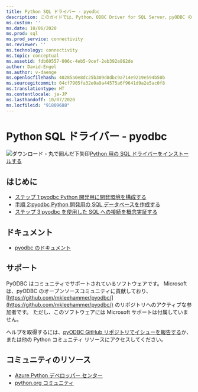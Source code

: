 ```yaml
---
title: Python SQL ドライバー - pyodbc
description: このガイドでは、Python、ODBC Driver for SQL Server、pyODBC のインストールについて説明します。 サンプル コードでは、SQL データベースに接続してやりとりする方法を示します。
ms.custom: ''
ms.date: 10/06/2020
ms.prod: sql
ms.prod_service: connectivity
ms.reviewer: ''
ms.technology: connectivity
ms.topic: conceptual
ms.assetid: fdb60557-006c-4eb5-9cef-2eb392e862de
author: David-Engel
ms.author: v-daenge
ms.openlocfilehash: 40285a0e8dc25b309d8dbc9a714e9219e594b50b
ms.sourcegitcommit: 04cf7905fa32e0a9a44575a6f9641d9a2e5ac0f8
ms.translationtype: HT
ms.contentlocale: ja-JP
ms.lasthandoff: 10/07/2020
ms.locfileid: "91809688"
---
```

# <a name="python-sql-driver---pyodbc"></a>Python SQL ドライバー - pyodbc

![ダウンロード - 丸で囲んだ下矢印](../../../ssms/media/download-icon.png)[Python 用の SQL ドライバーをインストールする](../../sql-connection-libraries.md#anchor-20-drivers-relational-access)

## <a name="get-started"></a>はじめに

* [ステップ 1:pyodbc Python 開発用に開発環境を構成する](step-1-configure-development-environment-for-pyodbc-python-development.md)  
* [手順 2:pyodbc Python 開発用の SQL データベースを作成する](step-2-create-a-sql-database-for-pyodbc-python-development.md)  
* [ステップ 3:pyodbc を使用した SQL への接続を概念実証する](step-3-proof-of-concept-connecting-to-sql-using-pyodbc.md)  

## <a name="documentation"></a>ドキュメント

* [pyodbc のドキュメント](https://mkleehammer.github.io/pyodbc/)  

## <a name="support"></a>サポート

PyODBC はコミュニティでサポートされているソフトウェアです。 Microsoft は、pyODBC のオープンソースコミュニティに貢献しており、[https://github.com/mkleehammer/pyodbc/](https://github.com/mkleehammer/pyodbc/) のリポジトリへのアクティブな参加者です。 ただし、このソフトウェアには Microsoft サポートは付属していません。

ヘルプを取得するには、[pyODBC GitHub リポジトリでイシューを報告する](https://github.com/mkleehammer/pyodbc/issues)か、または他の Python コミュニティ リソースにアクセスしてください。

## <a name="community-resources"></a>コミュニティのリソース

* [Azure Python デベロッパー センター](https://azure.microsoft.com/develop/python/)  
* [python.org コミュニティ](https://www.python.org/community/)  
